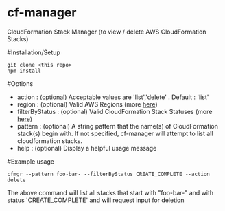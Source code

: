 # cf-manager
CloudFormation Stack Manager (to view / delete AWS CloudFormation Stacks)

#Installation/Setup

    git clone <this repo>
    npm install
    
#Options
- action : (optional) Acceptable values are 'list','delete' . Default : 'list'
- region : (optional) Valid AWS Regions (more [here](http://docs.aws.amazon.com/general/latest/gr/rande.html))
- filterByStatus : (optional) Valid CloudFormation Stack Statuses (more [here](http://docs.aws.amazon.com/AWSCloudFormation/latest/UserGuide/using-cfn-describing-stacks.html))
- pattern : (optional) A string pattern that the name(s) of CloudFormation stack(s) begin with. If not specified, cf-manager will attempt to list all cloudformation stacks.  
- help : (optional) Display a helpful usage message

#Example usage

    cfmgr --pattern foo-bar- --filterByStatus CREATE_COMPLETE --action delete
The above command will list all stacks that start with "foo-bar-" and with status 'CREATE_COMPLETE' and will request input for deletion